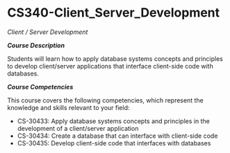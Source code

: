 # CS340-Client_Server_Development
_Client / Server Development_

_**Course Description**_

Students will learn how to apply database systems concepts and principles to develop client/server applications that interface client-side code with databases.

_**Course Competencies**_

This course covers the following competencies, which represent the knowledge and skills relevant to your field:

* CS-30433: Apply database systems concepts and principles in the development of a client/server application
* CS-30434: Create a database that can interface with client-side code
* CS-30435: Develop client-side code that interfaces with databases

